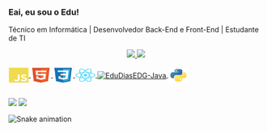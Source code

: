 
### Eai, eu sou o Edu! 
Técnico em Informática | Desenvolvedor Back-End e Front-End | Estudante de TI

<div align="center">
  <a href="https://github.com/EduDiasEGD">
  <img height="150em" src="https://github-readme-stats.vercel.app/api?username=EduDiasEGD&show_icons=true&theme=tokyonight&include_all_commits=true&count_private=true"/>
  <img height="150em" src="https://github-readme-stats.vercel.app/api/top-langs/?username=EduDiasEGD&layout=compact&langs_count=7&theme=tokyonight"/>
</div>

<div style="display: inline_block"><br>
  <img align="center" alt="EduDiasEDG-Js" height="30" width="40" src="https://raw.githubusercontent.com/devicons/devicon/master/icons/javascript/javascript-plain.svg">
  <img align="center" alt="EduDiasEDG-HTML" height="30" width="40" src="https://raw.githubusercontent.com/devicons/devicon/master/icons/html5/html5-original.svg">
  <img align="center" alt="EduDiasEDG-CSS" height="30" width="40" src="https://raw.githubusercontent.com/devicons/devicon/master/icons/css3/css3-original.svg">
  <img align="center" alt="EduDiasEDG-React" height="30" width="40" src="https://raw.githubusercontent.com/devicons/devicon/master/icons/react/react-original.svg">
  <img align="center" alt="EduDiasEDG-Java" height="30" width="40" src="https://cdn.jsdelivr.net/gh/devicons/devicon/icons/java/java-original.svg">
  <img align="center" alt="EduDiasEDG-Python" height="30" width="40" src="https://raw.githubusercontent.com/devicons/devicon/master/icons/python/python-original.svg">
</div>

##

<div>
  <a href="https://www.linkedin.com/in/eduardo-gdias" target="_blank"><img src="https://img.shields.io/badge/-LinkedIn-%230077B5?style=for-the-badge&logo=linkedin&logoColor=white" target="_blank"></a> 
  <a href="mailto:eduardogdias.contato2021@gmail.com" target="_blank"><img src="https://img.shields.io/badge/Gmail-D14836?style=for-the-badge&logo=gmail&logoColor=white" target="_blank"></a>  
</div>

![Snake animation](https://github.com/EduDiasEGD/EduDiasEGD/blob/output/github-contribution-grid-snake.svg)

<!--
**EduDiasEGD/edudiasegd** is a ✨ _special_ ✨ repository because its `README.md` (this file) appears on your GitHub profile.

Here are some ideas to get you started:

- 🔭 I’m currently working on ...
- 🌱 I’m currently learning ...
- 👯 I’m looking to collaborate on ...
- 🤔 I’m looking for help with ...
- 💬 Ask me about ...
- 📫 How to reach me: ...
- 😄 Pronouns: ...
- ⚡ Fun fact: ...
-->

<!--
**EduDiasEGD/edudiasegd** is a ✨ _special_ ✨ repository because its `README.md` (this file) appears on your GitHub profile.

Here are some ideas to get you started:

- 🔭 I’m currently working on ...
- 🌱 I’m currently learning ...
- 👯 I’m looking to collaborate on ...
- 🤔 I’m looking for help with ...
- 💬 Ask me about ...
- 📫 How to reach me: ...
- 😄 Pronouns: ...
- ⚡ Fun fact: ...
-->
